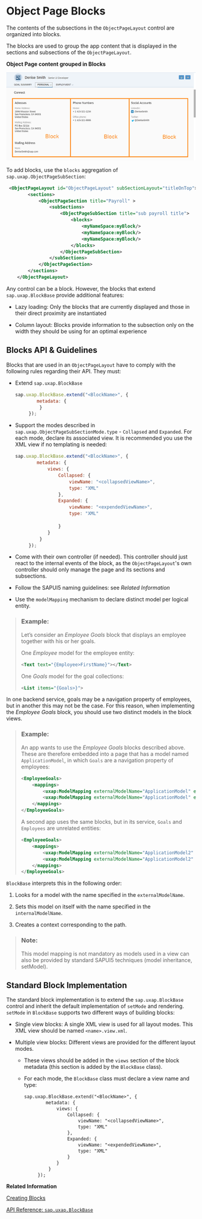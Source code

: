 <!-- loio4527729576cb4a4888275b6935aad03a -->

# Object Page Blocks

The contents of the subsections in the `ObjectPageLayout` control are organized into blocks.

The blocks are used to group the app content that is displayed in the sections and subsections of the `ObjectPageLayout`.

   
  
**Object Page content grouped in Blocks**

 ![](images/Object_Page_Blocks_da91fe4.png "Object Page content grouped in Blocks") 

To add blocks, use the `blocks` aggregation of `sap.uxap.ObjectPageSubSection`:

```xml
 <ObjectPageLayout id="ObjectPageLayout" subSectionLayout="titleOnTop">
        <sections>
            <ObjectPageSection title="Payroll" >
                <subSections>
                    <ObjectPageSubSection title="sub payroll title">
                        <blocks>
                            <myNameSpace:myBlock/>
                            <myNameSpace:myBlock/>
                            <myNameSpace:myBlock/>
                        </blocks>
                    </ObjectPageSubSection>
                </subSections>
            </ObjectPageSection>
        </sections>
    </ObjectPageLayout>
```

Any control can be a block. However, the blocks that extend `sap.uxap.BlockBase` provide additional features:

-   Lazy loading: Only the blocks that are currently displayed and those in their direct proximity are instantiated

-   Column layout: Blocks provide information to the subsection only on the width they should be using for an optimal experience




## Blocks API & Guidelines

Blocks that are used in an `ObjectPageLayout` have to comply with the following rules regarding their API. They must:

-   Extend `sap.uxap.BlockBase`

    ```js
    sap.uxap.BlockBase.extend("<BlockName>", {
            metadata: {
             }
         });
    ```

-   Support the modes described in `sap.uxap.ObjectPageSubSectionMode.type` - `Collapsed` and `Expanded`. For each mode, declare its associated view. It is recommended you use the XML view if no templating is needed:

    ```js
    sap.uxap.BlockBase.extend("<BlockName>", {
            metadata: {
                views: {
                    Collapsed: {
                        viewName: "<collapsedViewName>",
                        type: "XML"
                    },
                    Expanded: {
                        viewName: "<expendedViewName>",
                        type: "XML"
    
                    }
                }
             }
         });
    ```

-   Come with their own controller \(if needed\). This controller should just react to the internal events of the block, as the `ObjectPageLayout`'s own controller should only manage the page and its sections and subsections.

-   Follow the SAPUI5 naming guidelines: see *Related Information*

-   Use the `modelMapping` mechanism to declare distinct model per logical entity.


> ### Example:  
> Let’s consider an *Employee Goals* block that displays an employee together with his or her goals.
> 
> One *Employee* model for the employee entity:
> 
> ```xml
> <Text text="{Employee>FirstName}"></Text>
> ```
> 
> One *Goals* model for the goal collections:
> 
> ```xml
> <List items="{Goals>}">
> ```

In one backend service, goals may be a navigation property of employees, but in another this may not be the case. For this reason, when implementing the *Employee Goals* block, you should use two distinct models in the block views.

> ### Example:  
> An app wants to use the *Employee Goals* blocks described above. These are therefore embedded into a page that has a model named `ApplicationModel`, in which `Goals` are a navigation property of employees:
> 
> ```xml
> <EmployeeGoals>
>     <mappings>
>         <uxap:ModelMapping externalModelName="ApplicationModel" externalPath="/Employee('121')" internalModelName="Employee" />
>         <uxap:ModelMapping externalModelName="ApplicationModel" externalPath="/Employee('121')/Goals" internalModelName="Goals" />
>     </mappings>
> </EmployeeGoals>
> ```
> 
> A second app uses the same blocks, but in its service, `Goals` and `Employees` are unrelated entities:
> 
> ```xml
> <EmployeeGoals>
>     <mappings>
>         <uxap:ModelMapping externalModelName="ApplicationModel2" externalPath="/Employee('121')" internalModelName="Employee" />
>         <uxap:ModelMapping externalModelName="ApplicationModel2" externalPath="/Goals" internalModelName="Goals" />
>     </mappings>
> </EmployeeGoals>
> ```

`BlockBase` interprets this in the following order:

1.  Looks for a model with the name specified in the `externalModelName`.

2.  Sets this model on itself with the name specified in the `internalModelName`.

3.  Creates a context corresponding to the path.


> ### Note:  
> This model mapping is not mandatory as models used in a view can also be provided by standard SAPUI5 techniques \(model inheritance, setModel\).



## Standard Block Implementation

The standard block implementation is to extend the `sap.uxap.BlockBase` control and inherit the default implementation of `setMode` and rendering. `setMode` in `BlockBase` supports two different ways of building blocks:

-   Single view blocks: A single XML view is used for all layout modes. This XML view should be named `<name>.view.xml`.

-   Multiple view blocks: Different views are provided for the different layout modes.

    -   These views should be added in the `views` section of the block metadata \(this section is added by the `BlockBase` class\).

    -   For each mode, the `BlockBase` class must declare a view name and type:

        ```
        sap.uxap.BlockBase.extend("<BlockName>", {
                metadata: {
                    views: {
                        Collapsed: {
                            viewName: "<collapsedViewName>",
                            type: "XML"
                        },
                        Expanded: {
                            viewName: "<expendedViewName>",
                            type: "XML"
                        }
                    }
                 }
             });
        ```



**Related Information**  


[Creating Blocks](creating-blocks-2978f60.md "Important points when creating blocks for the sap.uxap.ObjectPageLayout")

[API Reference: `sap.uxap.BlockBase`](https://ui5.sap.com/#/api/sap.uxap.BlockBase)


